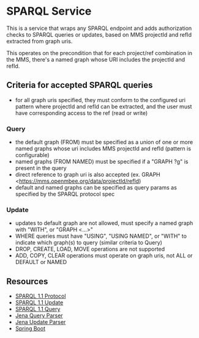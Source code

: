 # SPARQL Service

This is a service that wraps any SPARQL endpoint and adds authorization checks to SPARQL queries or updates, based on MMS projectId and refId extracted from graph uris.

This operates on the precondition that for each project/ref combination in the MMS, there's a named graph whose URI includes the projectId and refId.

## Criteria for accepted SPARQL queries

- for all graph uris specified, they must conform to the configured uri pattern where projectId and refId can be extracted, and the user must have corresponding access to the ref (read or write)

### Query

- the default graph (FROM) must be specified as a union of one or more named graphs whose uri includes MMS projectId and refId (pattern is configurable)
- named graphs (FROM NAMED) must be specified if a "GRAPH ?g" is present in the query
- direct reference to graph uri is also accepted (ex. GRAPH <https://mms.openmbee.org/data/projectId/refId)
- default and named graphs can be specified as query params as specified by the SPARQL protocol spec

### Update

- updates to default graph are not allowed, must specify a named graph with "WITH", or "GRAPH <...>"
- WHERE queries must have "USING", "USING NAMED", or "WITH" to indicate which graph(s) to query (similar criteria to Query)
- DROP, CREATE, LOAD, MOVE operations are not supported
- ADD, COPY, CLEAR operations must operate on graph uris, not ALL or DEFAULT or NAMED

## Resources

- [SPARQL 1.1 Protocol](https://www.w3.org/TR/sparql11-protocol/)
- [SPARQL 1.1 Update](https://www.w3.org/TR/2013/REC-sparql11-update-20130321/)
- [SPARQL 1.1 Query](https://www.w3.org/TR/2013/REC-sparql11-query-20130321/)
- [Jena Query Parser](https://jena.apache.org/documentation/javadoc/arq/org/apache/jena/query/QueryFactory.html)
- [Jena Update Parser](https://jena.apache.org/documentation/javadoc/arq/org/apache/jena/update/UpdateFactory.html)
- [Spring Boot](https://spring.io/projects/spring-boot)